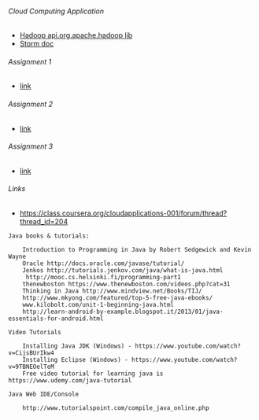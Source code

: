 ###### Cloud Computing Application
 * [Hadoop api.org.apache.hadoop lib](https://hadoop.apache.org/docs/r2.7.0/api/org/apache/hadoop/)
 * [Storm doc](http://nathanmarz.github.io/storm/)
 
###### Assignment 1
 * [link](https://github.com/boonchu/cloud_service_app/tree/master/assignment1)

###### Assignment 2
 * [link](https://github.com/boonchu/cloud_service_app/tree/master/assignment2)

###### Assignment 3
 * [link](https://github.com/boonchu/cloud_service_app/tree/master/assignment3)

###### Links
 * https://class.coursera.org/cloudapplications-001/forum/thread?thread_id=204

```
Java books & tutorials: 

    Introduction to Programming in Java by Robert Sedgewick and Kevin Wayne
    Oracle http://docs.oracle.com/javase/tutorial/
    Jenkos http://tutorials.jenkov.com/java/what-is-java.html
     http://mooc.cs.helsinki.fi/programming-part1
    thenewboston https://www.thenewboston.com/videos.php?cat=31
    Thinking in Java http://www.mindview.net/Books/TIJ/
    http://www.mkyong.com/featured/top-5-free-java-ebooks/
    www.kilobolt.com/unit-1-beginning-java.html
    http://learn-android-by-example.blogspot.it/2013/01/java-essentials-for-android.html

Video Tutorials

    Installing Java JDK (Windows) - https://www.youtube.com/watch?v=CijsBUrIkw4
    Installing Eclipse (Windows) - https://www.youtube.com/watch?v=9TBNEOelTeM
    Free video tutorial for learning java is https://www.udemy.com/java-tutorial

Java Web IDE/Console

    http://www.tutorialspoint.com/compile_java_online.php
```
